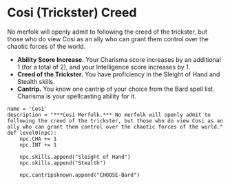 # Cosi (Trickster) Creed
No merfolk will openly admit to following the creed of the trickster, but those who do view Cosi as an ally who can grant them control over the chaotic forces of the world.

* **Ability Score Increase.** Your Charisma score increases by an additional 1 (for a total of 2), and your Intelligence score increases by 1.
* **Creed of the Trickster.** You have proficiency in the Sleight of Hand and Stealth skills.
* **Cantrip.** You know one cantrip of your choice from the Bard spell list. Charisma is your spellcasting ability for it.

```
name = 'Cosi'
description = "***Cosi Merfolk.*** No merfolk will openly admit to following the creed of the trickster, but those who do view Cosi as an ally who can grant them control over the chaotic forces of the world."
def level0(npc):
    npc.CHA += 1
    npc.INT += 1

    npc.skills.append("Sleight of Hand")
    npc.skills.append("Stealth")

    npc.cantripsknown.append("CHOOSE-Bard")
```